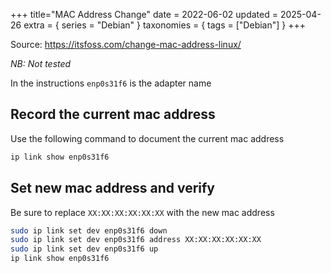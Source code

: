 +++
title="MAC Address Change"
date = 2022-06-02
updated = 2025-04-26
extra = { series = "Debian" }
taxonomies = { tags = ["Debian"] }
+++

Source: <https://itsfoss.com/change-mac-address-linux/>

_NB: Not tested_

In the instructions `enp0s31f6` is the adapter name

## Record the current mac address

Use the following command to document the current mac address

```sh
ip link show enp0s31f6
```

## Set new mac address and verify

Be sure to replace `XX:XX:XX:XX:XX:XX` with the new mac address

```sh
sudo ip link set dev enp0s31f6 down
sudo ip link set dev enp0s31f6 address XX:XX:XX:XX:XX:XX
sudo ip link set dev enp0s31f6 up
ip link show enp0s31f6
```

